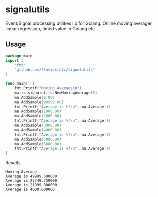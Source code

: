 # signalutils

Event/Signal processing utilities lib for Golang. Online moving averager, linear regression, timed value in Golang etc

## Usage

```go
package main
import (
	"fmt"
	"github.com/flaviostutz/signalutils"
)

func main() {
	fmt.Printf("Moving Average\n")
	ma := signalutils.NewMovingAverage(5)
	ma.AddSample(0.00)
	ma.AddSample(99999.00)
	fmt.Printf("Average is %f\n", ma.Average())
	ma.AddSample(1000.00)
	ma.AddSample(2000.00)
	fmt.Printf("Average is %f\n", ma.Average())
	ma.AddSample(3000.00)
	ma.AddSample(4000.00)
	fmt.Printf("Average is %f\n", ma.Average())
	ma.AddSample(5000.00)
	ma.AddSample(6000.00)
	fmt.Printf("Average is %f\n", ma.Average())
}

```
Results
```
Moving Average
Average is 49999.500000
Average is 25749.750000
Average is 21999.800000
Average is 4000.000000
```
